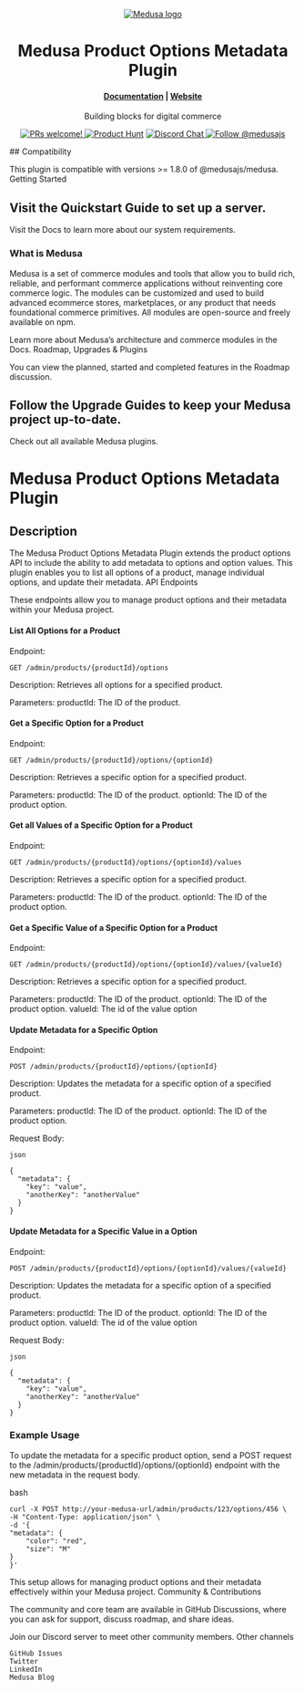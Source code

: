 <p align="center">
  <a href="https://www.medusajs.com">
  <picture>
    <source media="(prefers-color-scheme: dark)" srcset="https://user-images.githubusercontent.com/59018053/229103275-b5e482bb-4601-46e6-8142-244f531cebdb.svg">
    <source media="(prefers-color-scheme: light)" srcset="https://user-images.githubusercontent.com/59018053/229103726-e5b529a3-9b3f-4970-8a1f-c6af37f087bf.svg">
    <img alt="Medusa logo" src="https://user-images.githubusercontent.com/59018053/229103726-e5b529a3-9b3f-4970-8a1f-c6af37f087bf.svg">
    </picture>
  </a>
</p>
<h1 align="center">
  Medusa Product Options Metadata Plugin
</h1>
<h4 align="center">
  <a href="https://docs.medusajs.com">Documentation</a> |
  <a href="https://www.medusajs.com">Website</a>
</h4>
<p align="center">
  Building blocks for digital commerce
</p>
<p align="center">
  <a href="https://github.com/medusajs/medusa/blob/master/CONTRIBUTING.md">
    <img src="https://img.shields.io/badge/PRs-welcome-brightgreen.svg?style=flat" alt="PRs welcome!" />
  </a>
    <a href="https://www.producthunt.com/posts/medusa"><img src="https://img.shields.io/badge/Product%20Hunt-%231%20Product%20of%20the%20Day-%23DA552E" alt="Product Hunt"></a>
  <a href="https://discord.gg/xpCwq3Kfn8">
    <img src="https://img.shields.io/badge/chat-on%20discord-7289DA.svg" alt="Discord Chat" />
  </a>
  <a href="https://twitter.com/intent/follow?screen_name=medusajs">
    <img src="https://img.shields.io/twitter/follow/medusajs.svg?label=Follow%20@medusajs" alt="Follow @medusajs" />
  </a>
</p>
## Compatibility

This plugin is compatible with versions >= 1.8.0 of @medusajs/medusa.
Getting Started

## Visit the Quickstart Guide to set up a server.

Visit the Docs to learn more about our system requirements.
### What is Medusa

Medusa is a set of commerce modules and tools that allow you to build rich, reliable, and performant commerce applications without reinventing core commerce logic. The modules can be customized and used to build advanced ecommerce stores, marketplaces, or any product that needs foundational commerce primitives. All modules are open-source and freely available on npm.

Learn more about Medusa’s architecture and commerce modules in the Docs.
Roadmap, Upgrades & Plugins

You can view the planned, started and completed features in the Roadmap discussion.

## Follow the Upgrade Guides to keep your Medusa project up-to-date.

Check out all available Medusa plugins.

# Medusa Product Options Metadata Plugin

## Description

The Medusa Product Options Metadata Plugin extends the product options API to include the ability to add metadata to options and option values. This plugin enables you to list all options of a product, manage individual options, and update their metadata.
API Endpoints

These endpoints allow you to manage product options and their metadata within your Medusa project.

#### List All Options for a Product

Endpoint: 

	GET /admin/products/{productId}/options

Description: Retrieves all options for a specified product.

Parameters:
    productId: The ID of the product.

#### Get a Specific Option for a Product

Endpoint: 

	GET /admin/products/{productId}/options/{optionId}

Description: Retrieves a specific option for a specified product.

Parameters:
	productId: The ID of the product.
	optionId: The ID of the product option.

#### Get all Values of a Specific Option for a Product

Endpoint: 

	GET /admin/products/{productId}/options/{optionId}/values

Description: Retrieves a specific option for a specified product.

Parameters:
	productId: The ID of the product.
	optionId: The ID of the product option.



#### Get a Specific Value of a Specific Option for a Product

Endpoint: 

	GET /admin/products/{productId}/options/{optionId}/values/{valueId}

Description: Retrieves a specific option for a specified product.

Parameters:
	productId: The ID of the product.
	optionId: The ID of the product option.
	valueId: The id of the value option

#### Update Metadata for a Specific Option

Endpoint: 

	POST /admin/products/{productId}/options/{optionId}

Description: Updates the metadata for a specific option of a specified product.

Parameters:
        productId: The ID of the product.
        optionId: The ID of the product option.

Request Body:

    json

    {
      "metadata": {
        "key": "value",
        "anotherKey": "anotherValue"
      }
    }

#### Update Metadata for a Specific Value in a Option

Endpoint: 

	POST /admin/products/{productId}/options/{optionId}/values/{valueId}

Description: Updates the metadata for a specific option of a specified product.

Parameters:
        productId: The ID of the product.
        optionId: The ID of the product option.
		valueId: The id of the value option

Request Body:

    json

    {
      "metadata": {
        "key": "value",
        "anotherKey": "anotherValue"
      }
    }

### Example Usage

To update the metadata for a specific product option, send a POST request to the /admin/products/{productId}/options/{optionId} endpoint with the new metadata in the request body.

bash

	curl -X POST http://your-medusa-url/admin/products/123/options/456 \
	-H "Content-Type: application/json" \
	-d '{
	"metadata": {
		"color": "red",
		"size": "M"
	}
	}'

This setup allows for managing product options and their metadata effectively within your Medusa project.
Community & Contributions

The community and core team are available in GitHub Discussions, where you can ask for support, discuss roadmap, and share ideas.

Join our Discord server to meet other community members.
Other channels

    GitHub Issues
    Twitter
    LinkedIn
    Medusa Blog